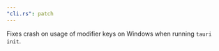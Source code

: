 ```yaml
---
"cli.rs": patch
---
```


Fixes crash on usage of modifier keys on Windows when running `tauri init`.
